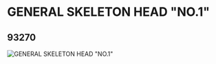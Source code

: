 # GENERAL SKELETON HEAD "NO.1"
## 93270
![GENERAL SKELETON HEAD "NO.1"](https://lc-www-live-s.legocdn.com/media/bricks/5/2/4602981.jpg)